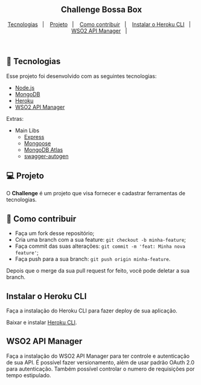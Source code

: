 <h2 align="center">
  <br/>
  Challenge Bossa Box
</h2>

<p align="center">
  <a href="#rocket-tecnologias">Tecnologias</a>&nbsp;&nbsp;&nbsp;|&nbsp;&nbsp;&nbsp;
  <a href="#-projeto">Projeto</a>&nbsp;&nbsp;&nbsp;|&nbsp;&nbsp;&nbsp;
  <a href="#-como-contribuir">Como contribuir</a>&nbsp;&nbsp;&nbsp;|&nbsp;&nbsp;&nbsp;
  <a href="#instalar-o-heroku-cli">Instalar o Heroku CLI</a>&nbsp;&nbsp;&nbsp;|&nbsp;&nbsp;&nbsp;
  <a href="#wso2-api-manager">WSO2 API Manager</a>&nbsp;&nbsp;&nbsp;|&nbsp;&nbsp;&nbsp;
</p>

<br>

## :rocket: Tecnologias

Esse projeto foi desenvolvido com as seguintes tecnologias:

- [Node.js](https://nodejs.org/en/)
- [MongoDB](https://www.mongodb.com/)
- [Heroku](https://www.heroku.com/)
- [WSO2 API Manager](https://wso2.com/api-management/)

Extras:

- Main Libs
  - [Express](https://expressjs.com/pt-br/)
  - [Mongoose](https://mongoosejs.com/)
  - [MongoDB Atlas](https://www.mongodb.com/cloud/atlas)
  - [swagger-autogen](https://npmjs.com/package/swagger-autogen)

## 💻 Projeto

O **Challenge** é um projeto que visa fornecer e cadastrar ferramentas de tecnologias.

## 🤔 Como contribuir

- Faça um fork desse repositório;
- Cria uma branch com a sua feature: `git checkout -b minha-feature`;
- Faça commit das suas alterações: `git commit -m 'feat: Minha nova feature'`;
- Faça push para a sua branch: `git push origin minha-feature`.

Depois que o merge da sua pull request for feito, você pode deletar a sua branch.

## Instalar o Heroku CLI
Faça a instalação do Heroku CLI para fazer deploy de sua aplicação.

Baixar e instalar [Heroku CLI](https://devcenter.heroku.com/articles/heroku-command-line).

## WSO2 API Manager
Faça a instalação do WSO2 API Manager para ter controle e autenticação de sua API. É possível fazer versionamento, além de usar padrão OAuth 2.0 para autenticação. Também possível controlar o numero de requisições por tempo estipulado.

